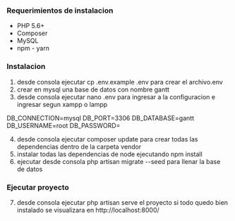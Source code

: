 
### Requerimientos de instalacion

- PHP 5.6+
- Composer
- MySQL
- npm - yarn

### Instalacion

1.  desde consola ejecutar  cp .env.example .env     para crear el archivo.env
2.  crear en mysql una base de datos con nombre gantt
3.  desde consola ejecutar nano .env para ingresar a la configuracion e ingresar segun xampp o lampp

DB_CONNECTION=mysql
DB_PORT=3306
DB_DATABASE=gantt
DB_USERNAME=root
DB_PASSWORD=

4.  desde consola ejecutar composer update para crear todas las dependencias dentro de la carpeta vendor
5.  instalar todas las dependencias de node ejecutando npm install
6.  ejecutar desde consola php artisan migrate --seed para llenar la base de datos

### Ejecutar proyecto

7. desde consola ejecutar php artisan serve  el proyecto si todo quedo bien instalado se visualizara en http://localhost:8000/ 


